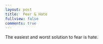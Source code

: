 ```yaml
---
layout: post
title:  Fear & Hate
fullview: false
comments: true
---
```


The easiest and worst solution to fear is hate. 